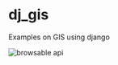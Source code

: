 # dj_gis
Examples on GIS using django

![browsable api](https://dev-to-uploads.s3.amazonaws.com/uploads/articles/djesl8cxiifiaukm0iiw.png)
